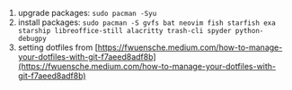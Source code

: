 1. upgrade packages: `sudo pacman -Syu`
2. install packages: `sudo pacman -S gvfs bat neovim fish starfish exa starship libreoffice-still alacritty trash-cli spyder python-debugpy`
3. setting dotfiles from [https://fwuensche.medium.com/how-to-manage-your-dotfiles-with-git-f7aeed8adf8b](https://fwuensche.medium.com/how-to-manage-your-dotfiles-with-git-f7aeed8adf8b)
